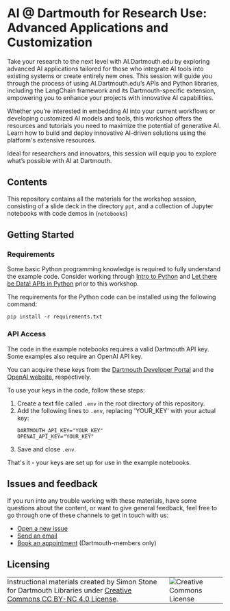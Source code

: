 # AI @ Dartmouth for Research Use: Advanced Applications and Customization

Take your research to the next level with AI.Dartmouth.edu by exploring advanced AI applications tailored for those who integrate AI tools into existing systems or create entirely new ones. This session will guide you through the process of using AI.Dartmouth.edu’s APIs and Python libraries, including the LangChain framework and its Dartmouth-specific extension, empowering you to enhance your projects with innovative AI capabilities.

Whether you’re interested in embedding AI into your current workflows or developing customized AI models and tools, this workshop offers the resources and tutorials you need to maximize the potential of generative AI. Learn how to build and deploy innovative AI-driven solutions using the platform's extensive resources.

Ideal for researchers and innovators, this session will equip you to explore what’s possible with AI at Dartmouth.


## Contents

This repository contains all the materials for the workshop session, consisting of a slide deck in the directory `ppt`, and a collection of Jupyter notebooks with code demos in (`notebooks`)

## Getting Started
### Requirements

Some basic Python programming knowledge is required to fully understand the example code. Consider working through [Intro to Python](https://github.com/Dartmouth-Libraries/Intro-to-Python) and [Let there be Data! APIs in Python](https://github.com/Dartmouth-Libraries/apis-in-python) prior to this workshop.

The requirements for the Python code can be installed using the following command:

```
pip install -r requirements.txt
```

### API Access

The code in the example notebooks requires a valid Dartmouth API key. Some examples also require an OpenAI API key.

You can acquire these keys from the [Dartmouth Developer Portal](https://developer.dartmouth.edu) and the [OpenAI website](https://platform.openai.com/), respectively.

To use your keys in the code, follow these steps:

1. Create a text file called `.env` in the root directory of this repository.
2. Add the following lines to `.env`, replacing 'YOUR_KEY' with your actual key:
   ```
   DARTMOUTH_API_KEY="YOUR_KEY"
   OPENAI_API_KEY="YOUR_KEY"
   ```
3. Save and close `.env`.

That's it - your keys are set up for use in the example notebooks.


## Issues and feedback

If you run into any trouble working with these materials, have some questions about the content, or want to give general feedback, feel free to go through one of these channels to get in touch with us:

- [Open a new issue](https://github.com/Dartmouth-Libraries/ai-advanced-applications/issues)
- [Send an email](mailto:simon.stone@dartmouth.edu)
- [Book an appointment](https://dartgo.org/simon) (Dartmouth-members only)

## Licensing

<table>
<tbody>
  <tr>
    <td style="padding:0px;border-width:0px;vertical-align:center">
    Instructional materials created by Simon Stone for Dartmouth Libraries under <a href="https://creativecommons.org/licenses/by/4.0/">Creative Commons CC BY-NC 4.0 License</a>.
    </td>
    <td style="padding:0 0 0 1em;border-width:0px;vertical-align:center"><img alt="Creative Commons License" src="https://i.creativecommons.org/l/by/4.0/88x31.png"/></td>
  </tr>
</tbody>
</table>